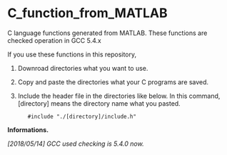 # C_function_from_MATLAB
C language functions generated from MATLAB. These functions are checked operation in GCC 5.4.x 

If you use these functions in this repository, 
1. Downroad directories what you want to use.
2. Copy and paste the directories what your C programs are saved.
3. Include the header file in the directories like below. In this command, [directory] means the directory name what you pasted.
          
          #include "./[directory]/include.h"


**Informations.**

*[2018/05/14] GCC used checking is 5.4.0 now.*
